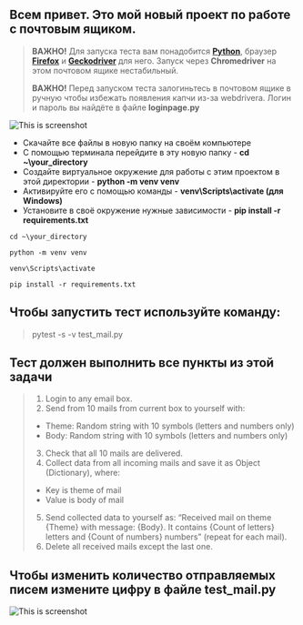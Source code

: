 
## Всем привет. Это мой новый проект по работе с почтовым ящиком.

>**ВАЖНО!** Для запуска теста вам понадобится **[Python](https://www.python.org/downloads/)**, браузер **[Firefox](https://www.mozilla.org/ru/firefox/windows/)** и **[Geckodriver](https://github.com/mozilla/geckodriver/releases)** для него. Запуск через **Chromedriver** на этом почтовом ящике нестабильный.
>
>**ВАЖНО!** Перед запуском теста залогиньтесь в почтовом ящике в ручную чтобы избежать появления капчи из-за webdrivera. Логин и пароль вы найдёте в файле **loginpage.py**

![This is screenshot](https://sun9-9.userapi.com/impg/-9g3vCOB_51dQijzQ44XBEFWNrKuktA0WvOe8A/P0vN5o47BK8.jpg?size=898x319&quality=95&sign=95a924bf57ccffe50e59679d53e4484e&type=album)
- Скачайте все файлы в новую папку на своём компьютере
- С помощью терминала перейдите в эту новую папку - **cd ~\your_directory**
- Создайте виртуальное окружение для работы с этим проектом в этой директории - **python -m venv venv**
- Активируйте его с помощью команды -  **venv\Scripts\activate (для Windows)**
- Установите в своё окружение нужные зависимости - **pip install -r requirements.txt**

```
cd ~\your_directory

python -m venv venv

venv\Scripts\activate

pip install -r requirements.txt
```


## Чтобы запустить тест используйте команду:
> pytest -s -v test_mail.py

## Тест должен выполнить все пункты из этой задачи
> 1.	Login to any email box.
> 2.	Send from 10 mails from current box to yourself with:
> - Theme: Random string with 10 symbols (letters and numbers only)
> - Body: Random string with 10 symbols (letters and numbers only)
> 3.	Check that all 10 mails are delivered.
> 4.	Collect data from all incoming mails and save it as Object (Dictionary), where:
> - Key is theme of mail
> - Value is body of mail
> 5.	Send collected data to yourself as: “Received mail on theme {Theme} with message: {Body}. It contains {Count of letters} letters and {Count of numbers} numbers” (repeat for each mail).
> 6.	Delete all received mails except the last one.

## Чтобы изменить количество отправляемых писем измените цифру в файле test_mail.py

![This is screenshot](https://sun9-71.userapi.com/impg/6WfD5BGwd2MqJmdq3bImqUVTqzeqYobDxSVNgw/Y7GYZlQvlUo.jpg?size=591x304&quality=95&sign=0b12123091e9d12ae184d74fb87b7c02&type=album)
